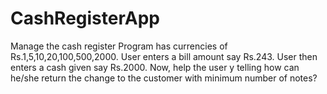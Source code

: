 # CashRegisterApp 
 Manage the cash register
 Program has currencies of Rs.1,5,10,20,100,500,2000.
 User enters a bill amount say Rs.243.
 User then enters a cash given say Rs.2000.
 Now, help the user y telling how can he/she return the change to the customer with minimum number of notes?
 